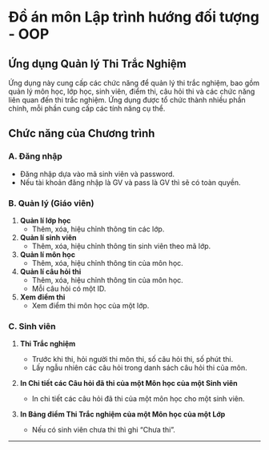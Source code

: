 # Đồ án môn Lập trình hướng đối tượng - OOP
## Ứng dụng Quản lý Thi Trắc Nghiệm

Ứng dụng này cung cấp các chức năng để quản lý thi trắc nghiệm, bao gồm quản lý môn học, lớp học, sinh viên, điểm thi, câu hỏi thi và các chức năng liên quan đến thi trắc nghiệm. Ứng dụng được tổ chức thành nhiều phần chính, mỗi phần cung cấp các tính năng cụ thể.

## Chức năng của Chương trình

### A. Đăng nhập
- Đăng nhập dựa vào mã sinh viên và password.
- Nếu tài khoản đăng nhập là GV và pass là GV thì sẽ có toàn quyền.

### B. Quản lý (Giáo viên)
1. **Quản lí lớp học**
    - Thêm, xóa, hiệu chỉnh thông tin các lớp.
2. **Quản lí sinh viên**
    - Thêm, xóa, hiệu chỉnh thông tin sinh viên theo mã lớp.
3. **Quản lí môn học**
    - Thêm, xóa, hiệu chỉnh thông tin của môn học.
4. **Quản lí câu hỏi thi**
   - Thêm, xóa, hiệu chỉnh thông tin của môn học.
   - Mỗi câu hỏi có một ID.
5. **Xem điểm thi**
   - Xem điểm thi môn học của một lớp.
### C. Sinh viên
1. **Thi Trắc nghiệm**
    - Trước khi thi, hỏi người thi môn thi, số câu hỏi thi, số phút thi.
    - Lấy ngẫu nhiên các câu hỏi trong danh sách câu hỏi thi của môn.
      
2. **In Chi tiết các Câu hỏi đã thi của một Môn học của một Sinh viên**
    - In chi tiết các câu hỏi đã thi của một môn học cho một sinh viên.

3. **In Bảng điểm Thi Trắc nghiệm của một Môn học của một Lớp**
    - Nếu có sinh viên chưa thi thì ghi “Chưa thi”.

---